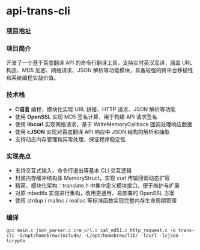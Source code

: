 # api-trans-cli
### [项目地址](https://github.com/syhhyl/api-trans-cli)



### 项目简介

开发了一个基于百度翻译 API 的命令行翻译工具，支持实时英汉互译，涵盖 URL 构造、MD5 加密、网络请求、JSON 解析等功能模块，具备较强的跨平台移植性和系统编程实战价值。



### 技术栈

-   **C语言** 编程，模块化实现 URL 拼接、HTTP 请求、JSON 解析等功能
-   使用 **OpenSSL** 实现 MD5 签名计算，用于构建 API 请求签名
-   使用 **libcurl** 实现网络请求，基于 WriteMemoryCallback 回调处理响应数据
-   使用 **cJSON** 实现对百度翻译 API 响应中 JSON 结构的解析和抽取
-   支持动态内存管理和异常处理，保证程序稳定性



### 实现亮点

-   支持交互式输入、命令行退出等基本 CLI 交互逻辑
-   封装内存缓冲结构体 MemoryStruct，实现 curl 传输回调动态扩容
-   精简、模块化架构：translate.h 中集中定义模块接口，便于维护与扩展
-   对原 mbedtls 实现进行重构，改用更通用、易部署的 OpenSSL 方案
-   使用 strdup / malloc / realloc 等标准函数实现完整内存生命周期管理



### 编译

```shell
gcc main.c json_parser.c cre_url.c cal_md51.c http_request.c -o trans-cli -I/opt/homebrew/include/ -L/opt/homebrew/lib/ -lcurl -lcjson -lcrypto    
```

